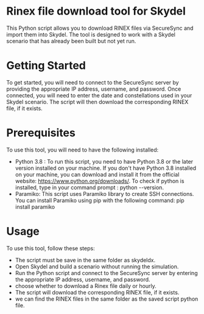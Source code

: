 # Rinex file download tool for Skydel
This Python script allows you to download RINEX files via SecureSync and import them into Skydel. 
The tool is designed to work with a Skydel scenario that has already been built but not yet run.

# Getting Started
To get started, you will need to connect to the SecureSync server by providing the appropriate IP address, username, and password. 
Once connected, you will need to enter the date and constellations used in your Skydel scenario. 
The script will then download the corresponding RINEX file, if it exists.

# Prerequisites

To use this tool, you will need to have the following installed:

- Python 3.8 : To run this script, you need to have Python 3.8 or the later version installed on your machine. 
  If you don't have Python 3.8 installed on your machine, you can download and install it from the official website: https://www.python.org/downloads/.
  To check if python is installed, type in your command prompt : python --version.
- Paramiko: This script uses Paramiko library to create SSH connections. You can install Paramiko using pip with the following command:
  pip install paramiko


# Usage

To use this tool, follow these steps:

- The script must be save in the same folder as skydeldx.
- Open Skydel and build a scenario without running the simulation.
- Run the Python script and connect to the SecureSync server by entering the appropriate IP address, username, and password.
- choose whether to download a Rinex file daily or hourly.
- The script will download the corresponding RINEX file, if it exists.
- we can find the RINEX files in the same folder as the saved script python file.






